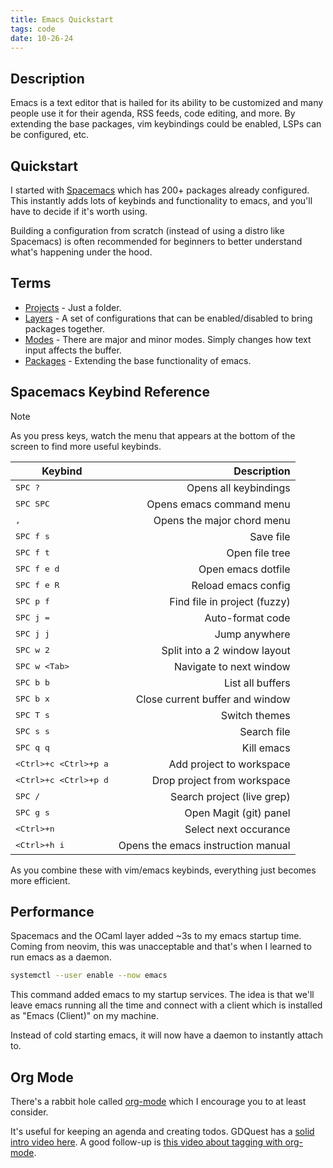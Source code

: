 ```yaml
---
title: Emacs Quickstart
tags: code
date: 10-26-24
---
```


## Description

Emacs is a text editor that is hailed for its ability to be customized and many
people use it for their agenda, RSS feeds, code editing, and more. By extending
the base packages, vim keybindings could be enabled, LSPs can be configured, etc.

## Quickstart

I started with [Spacemacs](https://www.spacemacs.org/) which has 200+ packages
already configured. This instantly adds lots of keybinds and functionality to
emacs, and you'll have to decide if it's worth using.

Building a configuration from scratch (instead of using a distro like Spacemacs)
is often recommended for beginners to better understand what's happening
under the hood.

<!-- TODO: Insert image -->

## Terms

- [Projects](https://www.gnu.org/software/emacs/manual/html_node/emacs/Projects.html) - Just a folder.
- [Layers](https://www.spacemacs.org/doc/LAYERS.html) - A set of configurations that can be enabled/disabled to bring packages together.
- [Modes](https://www.gnu.org/software/emacs/manual/html_node/emacs/Modes.html) - There are major and minor modes. Simply changes how text input affects the buffer.
- [Packages](https://www.gnu.org/software/emacs/manual/html_node/emacs/Packages.html) - Extending the base functionality of emacs.

## Spacemacs Keybind Reference

>[!note]
>As you press keys, watch the menu that appears at the bottom of the screen to find more useful keybinds.

| Keybind                            |                        Description |
|------------------------------------|-----------------------------------:|
| <kbd>SPC ?</kbd>                   |              Opens all keybindings |
| <kbd>SPC SPC</kbd>                 |           Opens emacs command menu |
| <kbd>,</kbd>                       |         Opens the major chord menu |
| <kbd>SPC f s</kbd>                 |                          Save file |
| <kbd>SPC f t</kbd>                 |                     Open file tree |
| <kbd>SPC f e d</kbd>               |                 Open emacs dotfile |
| <kbd>SPC f e R</kbd>               |                Reload emacs config |
| <kbd>SPC p f</kbd>                 |       Find file in project (fuzzy) |
| <kbd>SPC j =</kbd>                 |                   Auto-format code |
| <kbd>SPC j j</kbd>                 |                      Jump anywhere |
| <kbd>SPC w 2</kbd>                 |       Split into a 2 window layout |
| <kbd>SPC w \<Tab\></kbd>           |            Navigate to next window |
| <kbd>SPC b b</kbd>                 |                   List all buffers |
| <kbd>SPC b x</kbd>                 |    Close current buffer and window |
| <kbd>SPC T s</kbd>                 |                      Switch themes |
| <kbd>SPC s s</kbd>                 |                        Search file |
| <kbd>SPC q q</kbd>                 |                         Kill emacs |
| <kbd>\<Ctrl\>+c \<Ctrl\>+p a</kbd> |           Add project to workspace |
| <kbd>\<Ctrl\>+c \<Ctrl\>+p d</kbd> |        Drop project from workspace |
| <kbd>SPC /</kbd>                   |         Search project (live grep) |
| <kbd>SPC g s</kbd>                 |             Open Magit (git) panel |
| <kbd>\<Ctrl\>+n</kbd>              |              Select next occurance |
| <kbd>\<Ctrl\>+h i</kbd>            | Opens the emacs instruction manual |

As you combine these with vim/emacs keybinds, everything just becomes more efficient.

## Performance

Spacemacs and the OCaml layer added ~3s to my emacs startup time. Coming from
neovim, this was unacceptable and that's when I learned to run emacs as a daemon.

```bash
systemctl --user enable --now emacs
```

This command added emacs to my startup services. The idea is that we'll leave
emacs running all the time and connect with a client which is installed
as "Emacs (Client)" on my machine.

Instead of cold starting emacs, it will now have a daemon to instantly attach to.

## Org Mode

There's a rabbit hole called [org-mode](https://orgmode.org/guide/) which I encourage you to at least consider.

It's useful for keeping an agenda and creating todos. GDQuest has a [solid intro video here](https://www.youtube.com/watch?v=PVsSOmUB7ic).
A good follow-up is [this video about tagging with org-mode](https://www.youtube.com/watch?v=GP8uOU6SSyk).

